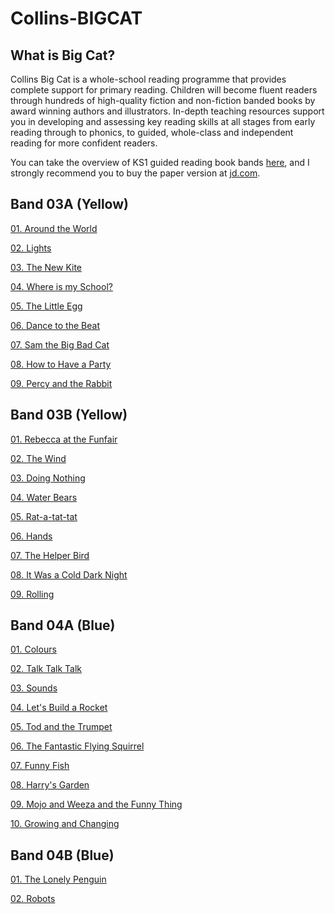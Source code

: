 # Collins-BIGCAT

## What is Big Cat?

Collins Big Cat is a whole-school reading programme that provides complete support for primary reading. Children will become fluent readers through hundreds of high-quality fiction and non-fiction banded books by award winning authors and illustrators. In-depth teaching resources support you in developing and assessing key reading skills at all stages from early reading through to phonics, to guided, whole-class and independent reading for more confident readers.

You can take the overview of KS1 guided reading book bands [here](Guide_to_the_Book_Bands.pdf), and I strongly recommend you to buy the paper version at [jd.com](https://item.jd.com/12207070.html).

## Band 03A (Yellow)

[01. Around the World](./Read_to_Succeed_Band_03A\(Yellow\)/01.Around-the-World.md)

[02. Lights](./Read_to_Succeed_Band_03A\(Yellow\)/02.Lights.md)

[03. The New Kite](./Read_to_Succeed_Band_03A\(Yellow\)/03.The-New-Kite.md)

[04. Where is my School?](./Read_to_Succeed_Band_03A\(Yellow\)/04.Where-is-my-School.md)

[05. The Little Egg](./Read_to_Succeed_Band_03A\(Yellow\)/05.The-Little-Egg.md)

[06. Dance to the Beat](./Read_to_Succeed_Band_03A\(Yellow\)/06.Dance-to-the-Beat.md)

[07. Sam the Big Bad Cat](./Read_to_Succeed_Band_03A\(Yellow\)/07.Sam-the-Big-Bad-Cat.md)

[08. How to Have a Party](./Read_to_Succeed_Band_03A\(Yellow\)/08.How-to-Have-a-Party.md)

[09. Percy and the Rabbit](./Read_to_Succeed_Band_03A\(Yellow\)/09.Percy-and-the-Rabbit.md)

## Band 03B (Yellow)

[01. Rebecca at the Funfair](./Read_to_Succeed_Band_03B\(Yellow\)/01.Rebecca-at-the-Funfair.md)

[02. The Wind](./Read_to_Succeed_Band_03B\(Yellow\)/02.The-Wind.md)

[03. Doing Nothing](./Read_to_Succeed_Band_03B\(Yellow\)/03.Doing-Nothing.md)

[04. Water Bears](./Read_to_Succeed_Band_03B\(Yellow\)/04.Water-Bears.md)

[05. Rat-a-tat-tat](./Read_to_Succeed_Band_03B\(Yellow\)/05.Rat-a-tat-tat.md)

[06. Hands](./Read_to_Succeed_Band_03B\(Yellow\)/06.Hands.md)

[07. The Helper Bird](./Read_to_Succeed_Band_03B\(Yellow\)/07.The-Helper-Bird.md)

[08. It Was a Cold Dark Night](./Read_to_Succeed_Band_03B\(Yellow\)/08.It-Was-a-Cold-Dark-Night.md)

[09. Rolling](./Read_to_Succeed_Band_03B\(Yellow\)/09.Rolling.md)

## Band 04A (Blue)

[01. Colours](./Read_to_Succeed_Band_04A\(Blue\)/01.Colours.md)

[02. Talk Talk Talk](./Read_to_Succeed_Band_04A\(Blue\)/02.Talk-Talk-Talk.md)

[03. Sounds](./Read_to_Succeed_Band_04A\(Blue\)/03.Sounds.md)

[04. Let's Build a Rocket](./Read_to_Succeed_Band_04A\(Blue\)/04.Let's-Build-a-Rocket.md)

[05. Tod and the Trumpet](./Read_to_Succeed_Band_04A\(Blue\)/05.Tod-and-the-Trumpet.md)

[06. The Fantastic Flying Squirrel](./Read_to_Succeed_Band_04A\(Blue\)/06.The-Fantastic-Flying-Squirrel.md)

[07. Funny Fish](./Read_to_Succeed_Band_04A\(Blue\)/07.Funny-Fish.md)

[08. Harry's Garden](./Read_to_Succeed_Band_04A\(Blue\)/08.Harry's-Garden.md)

[09. Mojo and Weeza and the Funny Thing](./Read_to_Succeed_Band_04A\(Blue\)/09.Mojo-and-Weeza-and-the-Funny-Thing.md)

[10. Growing and Changing](./Read_to_Succeed_Band_04A\(Blue\)/10.Growing-and-Changing.md)

## Band 04B (Blue)

[01. The Lonely Penguin](./Read_to_Succeed_Band_04B\(Blue\)/01.The-Lonely-Penguin.md)

[02. Robots](./Read_to_Succeed_Band_04B\(Blue\)/02.Robots.md)
